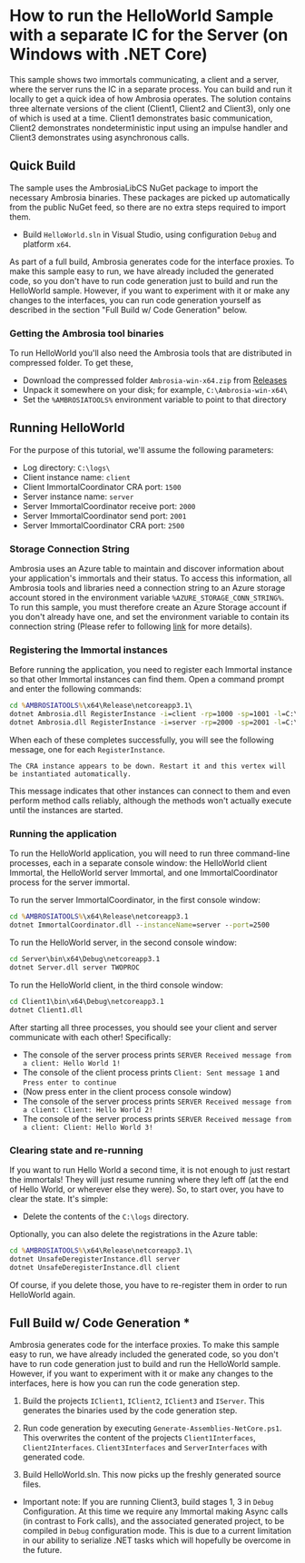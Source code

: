 # How to run the HelloWorld Sample with a separate IC for the Server (on Windows with .NET Core)

This sample shows two immortals communicating, a client and a server, where the server runs the IC in a separate process. You can build and run it locally to get a quick idea of how Ambrosia operates. The solution contains three alternate versions of the client (Client1, Client2 and Client3), only one of which is used at a time.  Client1 demonstrates basic communication, Client2 demonstrates nondeterministic input using an impulse handler and Client3 demonstrates using asynchronous calls.

## Quick Build

The sample uses the AmbrosiaLibCS NuGet package to import the necessary Ambrosia binaries. These packages are picked up automatically from the public NuGet feed, so there are no extra steps required to import them.

- Build `HelloWorld.sln` in Visual Studio, using configuration `Debug` and platform `x64`.

As part of a full build, Ambrosia generates code for the interface proxies. To make this sample easy to run, we have already included the generated code, so you don't have to run code generation just to build and run the HelloWorld sample. However, if you want to experiment with it or make any changes to the interfaces, you can run code generation yourself as described in the section "Full Build w/ Code Generation" below.

### Getting the Ambrosia tool binaries

To run HelloWorld you'll also need the Ambrosia tools that are distributed in compressed folder. To get these,

- Download the compressed folder `Ambrosia-win-x64.zip` from [Releases](https://github.com/microsoft/AMBROSIA/releases)
- Unpack it somewhere on your disk; for example, `C:\Ambrosia-win-x64\`
- Set the `%AMBROSIATOOLS%` environment variable to point to that directory

## Running HelloWorld 

For the purpose of this tutorial, we'll assume the following parameters:

- Log directory: `C:\logs\`
- Client instance name: `client`
- Client ImmortalCoordinator CRA port: `1500`
- Server instance name: `server`
- Server ImmortalCoordinator receive port: `2000`
- Server ImmortalCoordinator send port: `2001`
- Server ImmortalCoordinator CRA port: `2500`

### Storage Connection String

Ambrosia uses an Azure table to maintain and discover information about your application's immortals and their status. To access this information, all Ambrosia tools and libraries need a connection string to an Azure storage account stored in the environment variable `%AZURE_STORAGE_CONN_STRING%`. To run this sample, you must therefore create an Azure Storage account if you don't already have one, and set the environment variable to contain its connection string (Please refer to following [link](https://docs.microsoft.com/en-us/azure/storage/common/storage-configure-connection-string) for more details).

### Registering the Immortal instances

Before running the application, you need to register each Immortal instance
so that other Immortal instances can find them. Open a command prompt and enter the following commands:

```bat
cd %AMBROSIATOOLS%\x64\Release\netcoreapp3.1\
dotnet Ambrosia.dll RegisterInstance -i=client -rp=1000 -sp=1001 -l=C:\logs\
dotnet Ambrosia.dll RegisterInstance -i=server -rp=2000 -sp=2001 -l=C:\logs\
```

When each of these completes successfully, you will see the following message, one for each ```RegisterInstance```.

```
The CRA instance appears to be down. Restart it and this vertex will be instantiated automatically.
```

This message indicates that other instances can connect to them and even perform method calls reliably, although the methods won't actually execute until the instances are started.

### Running the application

To run the HelloWorld application, you will need to run three command-line
processes, each in a separate console window: the HelloWorld client Immortal, the
HelloWorld server Immortal, and one ImmortalCoordinator process for the server immortal.

To run the server ImmortalCoordinator, in the first console window:

 ```bat
 cd %AMBROSIATOOLS%\x64\Release\netcoreapp3.1
 dotnet ImmortalCoordinator.dll --instanceName=server --port=2500
```

To run the HelloWorld server, in the second console window:

```bat
cd Server\bin\x64\Debug\netcoreapp3.1
dotnet Server.dll server TWOPROC
```

To run the HelloWorld client, in the third console window:

```bat
cd Client1\bin\x64\Debug\netcoreapp3.1
dotnet Client1.dll
```

After starting all three processes, you should see your client and server
communicate with each other! Specifically:

- The console of the server process prints `SERVER Received message from a client: Hello World 1!`
- The console of the client process prints `Client: Sent message 1` and `Press enter to continue`
- (Now press enter in the client process console window)
- The console of the server process prints `SERVER Received message from a client: Client: Hello World 2!`
- The console of the server process prints `SERVER Received message from a client: Client: Hello World 3!`

### Clearing state and re-running

If you want to run Hello World a second time, it is not enough to just restart the immortals! They will just resume running where they left off (at the end of Hello World, or wherever else they were). So, to start over, you have to clear the state. It's simple:

- Delete the contents of the `C:\logs` directory.

Optionally, you can also delete the registrations in the Azure table:

```bat
cd %AMBROSIATOOLS%\x64\Release\netcoreapp3.1\
dotnet UnsafeDeregisterInstance.dll server
dotnet UnsafeDeregisterInstance.dll client
```

Of course, if you delete those, you have to re-register them in order to run HelloWorld again.

## Full Build w/ Code Generation *

Ambrosia generates code for the interface proxies. To make this sample easy to run, we have already included the generated code, so you don't have to run code generation just to build and run the HelloWorld sample. However, if you want to experiment with it or make any changes to the interfaces, here is how you can run the code generation step.

1. Build the projects `IClient1`, `IClient2`, `IClient3` and `IServer`. This generates the binaries used by the code generation step.

2. Run code generation by executing `Generate-Assemblies-NetCore.ps1`. This overwrites the content of the projects `Client1Interfaces`, `Client2Interfaces`. `Client3Interfaces` and `ServerInterfaces` with generated code.

3. Build HelloWorld.sln. This now picks up the freshly generated source files.

* Important note: If you are running Client3, build stages 1, 3 in `Debug` Configuration. At this time we require any Immortal making Async calls (in contrast to Fork calls), and the associated generated project, to be compiled in `Debug` configuration mode. 
This is due to a current limitation in our ability to serialize .NET tasks which will hopefully be overcome in the future.
